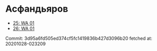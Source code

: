 # Асфандьяров
- [25: WA 01](25.md)
- [26: WA 01](26.md)

Commit: 3d95a6fd505ed374cf5fc1419836b427d3096b20
 fetched at: 20201028-023209
